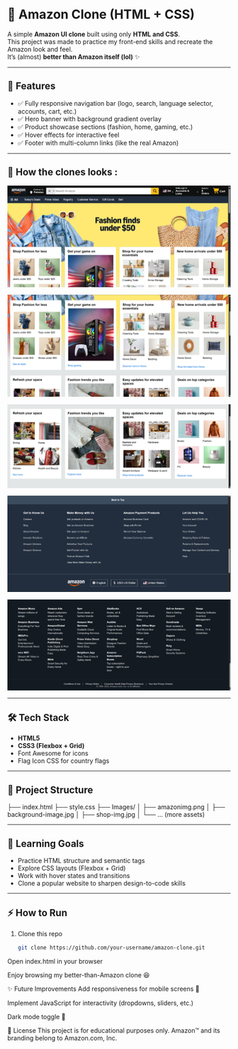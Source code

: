# 🛒 Amazon Clone (HTML + CSS)

A simple **Amazon UI clone** built using only **HTML and CSS**.  
This project was made to practice my front-end skills and recreate the Amazon look and feel.  
It’s (almost) **better than Amazon itself (lol)** ✨

---

## 🚀 Features
- ✅ Fully responsive navigation bar (logo, search, language selector, accounts, cart, etc.)  
- ✅ Hero banner with background gradient overlay  
- ✅ Product showcase sections (fashion, home, gaming, etc.)  
- ✅ Hover effects for interactive feel  
- ✅ Footer with multi-column links (like the real Amazon)  

---

## 📸 How the clones looks :
![Clone Screenshot](/Images/ss1.png)


![Clone Screenshot](/Images/ss2.png)


![Clone Screenshot](/Images/ss4.png)


![Clone Screenshot](/Images/ss5.png)


![Clone Screenshot](/Images/ss6.png)


---

## 🛠️ Tech Stack
- **HTML5**  
- **CSS3 (Flexbox + Grid)**  
- Font Awesome for icons  
- Flag Icon CSS for country flags  

---

## 📂 Project Structure
├── index.html
├── style.css
├── Images/
│ ├── amazonimg.png
│ ├── background-image.jpg
│ ├── shop-img.jpg
│ └── ... (more assets)

---

## 🎯 Learning Goals
- Practice HTML structure and semantic tags  
- Explore CSS layouts (Flexbox + Grid)  
- Work with hover states and transitions  
- Clone a popular website to sharpen design-to-code skills  

---

## ⚡ How to Run
1. Clone this repo  
   ```bash
   git clone https://github.com/your-username/amazon-clone.git
Open index.html in your browser

Enjoy browsing my better-than-Amazon clone 😆

✨ Future Improvements
Add responsiveness for mobile screens 📱

Implement JavaScript for interactivity (dropdowns, sliders, etc.)

Dark mode toggle 🌙

📜 License
This project is for educational purposes only.
Amazon™ and its branding belong to Amazon.com, Inc.

